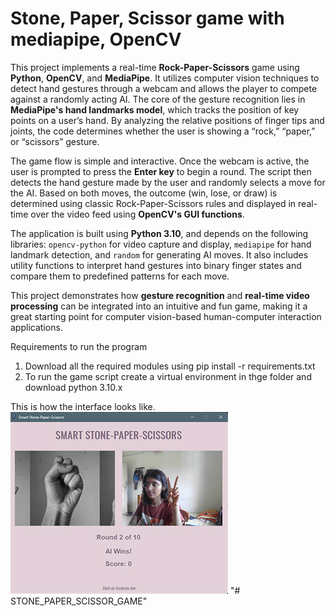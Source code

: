 # Stone, Paper, Scissor game with mediapipe, OpenCV

This project implements a real-time **Rock-Paper-Scissors** game using **Python**, **OpenCV**, and **MediaPipe**. It utilizes computer vision techniques to detect hand gestures through a webcam and allows the player to compete against a randomly acting AI. The core of the gesture recognition lies in **MediaPipe's hand landmarks model**, which tracks the position of key points on a user’s hand. By analyzing the relative positions of finger tips and joints, the code determines whether the user is showing a “rock,” “paper,” or “scissors” gesture.

The game flow is simple and interactive. Once the webcam is active, the user is prompted to press the **Enter key** to begin a round. The script then detects the hand gesture made by the user and randomly selects a move for the AI. Based on both moves, the outcome (win, lose, or draw) is determined using classic Rock-Paper-Scissors rules and displayed in real-time over the video feed using **OpenCV's GUI functions**.

The application is built using **Python 3.10**, and depends on the following libraries: `opencv-python` for video capture and display, `mediapipe` for hand landmark detection, and `random` for generating AI moves. It also includes utility functions to interpret hand gestures into binary finger states and compare them to predefined patterns for each move.

This project demonstrates how **gesture recognition** and **real-time video processing** can be integrated into an intuitive and fun game, making it a great starting point for computer vision-based human-computer interaction applications.

Requirements to run the program
1. Download all the required modules using pip install -r requirements.txt
2. To run the game script create a virtual environment in thge folder and download python 3.10.x

This is how the interface looks like.
![Alt text](images/Interface.png)
"# STONE_PAPER_SCISSOR_GAME" 
